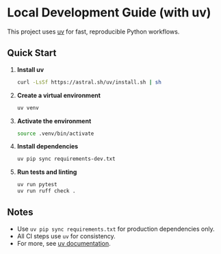 # Local Development Guide (with uv)

This project uses [uv](https://github.com/astral-sh/uv) for fast, reproducible Python workflows.

## Quick Start

1. **Install uv**  

   ```sh
   curl -LsSf https://astral.sh/uv/install.sh | sh
   ```

2. **Create a virtual environment**  

   ```sh
   uv venv
   ```

3. **Activate the environment**  

   ```sh
   source .venv/bin/activate
   ```

4. **Install dependencies**  

   ```sh
   uv pip sync requirements-dev.txt
   ```

5. **Run tests and linting**  

   ```sh
   uv run pytest
   uv run ruff check .
   ```

## Notes

- Use `uv pip sync requirements.txt` for production dependencies only.
- All CI steps use `uv` for consistency.
- For more, see [uv documentation](https://github.com/astral-sh/uv).
